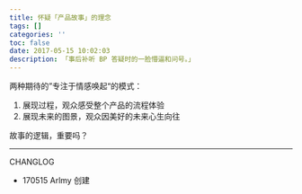 ```yaml
---
title: 怀疑「产品故事」的理念
tags: []
categories: ''
toc: false
date: 2017-05-15 10:02:03
description: 「事后补听 BP 答疑时的一脸懵逼和问号。」
---
```


两种期待的”专注于情感唤起“的模式：

1. 展现过程，观众感受整个产品的流程体验
2. 展现未来的图景，观众因美好的未来心生向往



故事的逻辑，重要吗？





---

CHANGLOG

- 170515 Arlmy 创建
